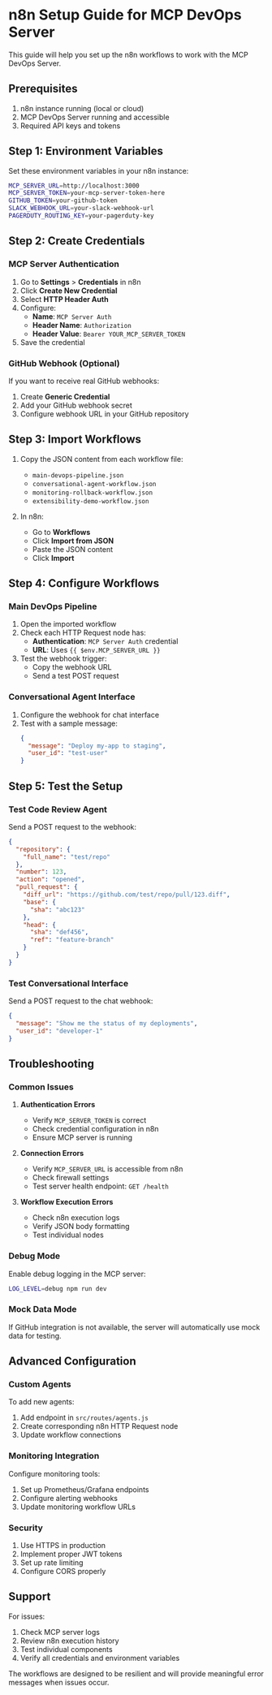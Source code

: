 # n8n Setup Guide for MCP DevOps Server

This guide will help you set up the n8n workflows to work with the MCP DevOps Server.

## Prerequisites

1. n8n instance running (local or cloud)
2. MCP DevOps Server running and accessible
3. Required API keys and tokens

## Step 1: Environment Variables

Set these environment variables in your n8n instance:

```bash
MCP_SERVER_URL=http://localhost:3000
MCP_SERVER_TOKEN=your-mcp-server-token-here
GITHUB_TOKEN=your-github-token
SLACK_WEBHOOK_URL=your-slack-webhook-url
PAGERDUTY_ROUTING_KEY=your-pagerduty-key
```

## Step 2: Create Credentials

### MCP Server Authentication

1. Go to **Settings** > **Credentials** in n8n
2. Click **Create New Credential**
3. Select **HTTP Header Auth**
4. Configure:
   - **Name**: `MCP Server Auth`
   - **Header Name**: `Authorization`
   - **Header Value**: `Bearer YOUR_MCP_SERVER_TOKEN`
5. Save the credential

### GitHub Webhook (Optional)

If you want to receive real GitHub webhooks:

1. Create **Generic Credential**
2. Add your GitHub webhook secret
3. Configure webhook URL in your GitHub repository

## Step 3: Import Workflows

1. Copy the JSON content from each workflow file:
   - `main-devops-pipeline.json`
   - `conversational-agent-workflow.json`
   - `monitoring-rollback-workflow.json`
   - `extensibility-demo-workflow.json`

2. In n8n:
   - Go to **Workflows**
   - Click **Import from JSON**
   - Paste the JSON content
   - Click **Import**

## Step 4: Configure Workflows

### Main DevOps Pipeline

1. Open the imported workflow
2. Check each HTTP Request node has:
   - **Authentication**: `MCP Server Auth` credential
   - **URL**: Uses `{{ $env.MCP_SERVER_URL }}`
3. Test the webhook trigger:
   - Copy the webhook URL
   - Send a test POST request

### Conversational Agent Interface

1. Configure the webhook for chat interface
2. Test with a sample message:
   ```json
   {
     "message": "Deploy my-app to staging",
     "user_id": "test-user"
   }
   ```

## Step 5: Test the Setup

### Test Code Review Agent

Send a POST request to the webhook:

```json
{
  "repository": {
    "full_name": "test/repo"
  },
  "number": 123,
  "action": "opened",
  "pull_request": {
    "diff_url": "https://github.com/test/repo/pull/123.diff",
    "base": {
      "sha": "abc123"
    },
    "head": {
      "sha": "def456",
      "ref": "feature-branch"
    }
  }
}
```

### Test Conversational Interface

Send a POST request to the chat webhook:

```json
{
  "message": "Show me the status of my deployments",
  "user_id": "developer-1"
}
```

## Troubleshooting

### Common Issues

1. **Authentication Errors**
   - Verify `MCP_SERVER_TOKEN` is correct
   - Check credential configuration in n8n
   - Ensure MCP server is running

2. **Connection Errors**
   - Verify `MCP_SERVER_URL` is accessible from n8n
   - Check firewall settings
   - Test server health endpoint: `GET /health`

3. **Workflow Execution Errors**
   - Check n8n execution logs
   - Verify JSON body formatting
   - Test individual nodes

### Debug Mode

Enable debug logging in the MCP server:

```bash
LOG_LEVEL=debug npm run dev
```

### Mock Data Mode

If GitHub integration is not available, the server will automatically use mock data for testing.

## Advanced Configuration

### Custom Agents

To add new agents:

1. Add endpoint in `src/routes/agents.js`
2. Create corresponding n8n HTTP Request node
3. Update workflow connections

### Monitoring Integration

Configure monitoring tools:

1. Set up Prometheus/Grafana endpoints
2. Configure alerting webhooks
3. Update monitoring workflow URLs

### Security

1. Use HTTPS in production
2. Implement proper JWT tokens
3. Set up rate limiting
4. Configure CORS properly

## Support

For issues:

1. Check MCP server logs
2. Review n8n execution history
3. Test individual components
4. Verify all credentials and environment variables

The workflows are designed to be resilient and will provide meaningful error messages when issues occur.